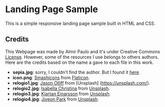 # Landing Page Sample

 This is a simple responsive landing page sample built in HTML and CSS.

## Credits

This Webpage was made by Almir Paulo and it's under Creative Commons [License](https://creativecommons.org/licenses/by/4.0/). 
However, some of the resources I use belongs to others authors. Here are the credits based on the name a gave to each file in this work.

* **sepia.jpg**: sorry, I couldn't find the author. But I found it [here](https://wallpapersafari.com/).
* **icon.png**: [Smashicons](https://www.flaticon.com/br/autores/smashicons) from [Flaticon](https://www.flaticon.com/br/).
* **relogio1.jpg**: [Jason Olliff](https://unsplash.com/@coastaljay) from [Unsplash] (https://unsplash.com/).
* **relogio2.jpg**: [Isabella Christina](https://unsplash.com/@christina) from [Unsplash](https://unsplash.com/).
* **relogio3.jpg**: [Kjartan Einarsson](https://unsplash.com/@snuddi) from [Unsplash](https://unsplash.com/).
* **relogio4.jpg**: [Jiyeon Park](https://unsplash.com/@greenpjy123) from [Unsplash](https://unsplash.com/).
